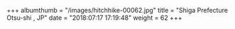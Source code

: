 +++
albumthumb = "/images/hitchhike-00062.jpg"
title = "Shiga Prefecture Otsu-shi , JP"
date = "2018:07:17 17:19:48"
weight = 62
+++
